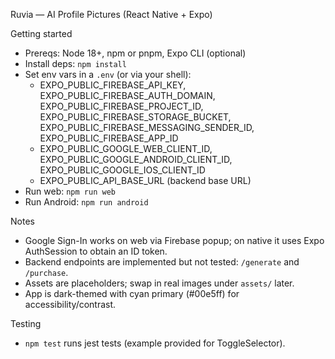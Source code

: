 Ruvia — AI Profile Pictures (React Native + Expo)

Getting started
- Prereqs: Node 18+, npm or pnpm, Expo CLI (optional)
- Install deps: `npm install`
- Set env vars in a `.env` (or via your shell):
  - EXPO_PUBLIC_FIREBASE_API_KEY, EXPO_PUBLIC_FIREBASE_AUTH_DOMAIN, EXPO_PUBLIC_FIREBASE_PROJECT_ID, EXPO_PUBLIC_FIREBASE_STORAGE_BUCKET, EXPO_PUBLIC_FIREBASE_MESSAGING_SENDER_ID, EXPO_PUBLIC_FIREBASE_APP_ID
  - EXPO_PUBLIC_GOOGLE_WEB_CLIENT_ID, EXPO_PUBLIC_GOOGLE_ANDROID_CLIENT_ID, EXPO_PUBLIC_GOOGLE_IOS_CLIENT_ID
  - EXPO_PUBLIC_API_BASE_URL (backend base URL)
- Run web: `npm run web`
- Run Android: `npm run android`

Notes
- Google Sign-In works on web via Firebase popup; on native it uses Expo AuthSession to obtain an ID token.
- Backend endpoints are implemented but not tested: `/generate` and `/purchase`.
- Assets are placeholders; swap in real images under `assets/` later.
- App is dark-themed with cyan primary (#00e5ff) for accessibility/contrast.

Testing
- `npm test` runs jest tests (example provided for ToggleSelector).

